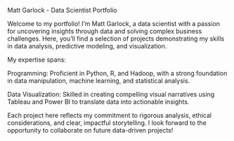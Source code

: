 Matt Garlock - Data Scientist Portfolio

Welcome to my portfolio! I’m Matt Garlock, a data scientist with a passion for uncovering insights through data and solving complex business challenges. Here, you’ll find a selection of projects demonstrating my skills in data analysis, predictive modeling, and visualization.

My expertise spans:

Programming: Proficient in Python, R, and Hadoop, with a strong foundation in data manipulation, machine learning, and statistical analysis.

Data Visualization: Skilled in creating compelling visual narratives using Tableau and Power BI to translate data into actionable insights.

Each project here reflects my commitment to rigorous analysis, ethical considerations, and clear, impactful storytelling. I look forward to the opportunity to collaborate on future data-driven projects!


